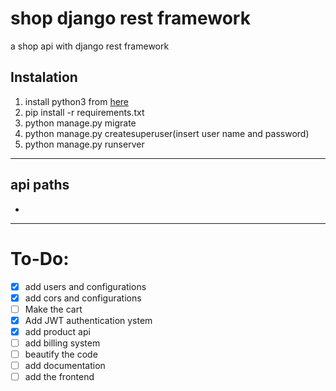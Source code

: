 # shop django rest framework
a shop api with django rest framework

## Instalation
1. install python3 from <a href="https://www.python.org/" target="_blank">here</a> 
1. pip install -r requirements.txt
1. python manage.py migrate
1. python manage.py createsuperuser(insert user name and password)
1. python manage.py runserver
---

## api paths
* 
___

# To-Do:
- [x] add users and configurations
- [x] add cors and configurations
- [ ] Make the cart
- [x] Add JWT authentication ystem
- [x] add product api
- [ ] add billing system
- [ ] beautify the code
- [ ] add documentation
- [ ] add the frontend
